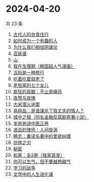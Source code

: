 # 2024-04-20

共 23 条

<!-- BEGIN WEREAD -->
<!-- 最后更新时间 2024-04-20 19:01:01 +0800 -->
1. [古代人的衣食住行](https://weread.qq.com/web/bookDetail/6ba32080813ab8b82g014a38)
1. [如何成为一个有趣的人](https://weread.qq.com/web/bookDetail/d9f327b05ddc12d9f708421)
1. [为什么我们相信阴谋论](https://weread.qq.com/web/bookDetail/5da32ca0813ab8bc3g015a3c)
1. [百妖谱](https://weread.qq.com/web/bookDetail/0803206071e91694080b9d4)
1. [山](https://weread.qq.com/web/bookDetail/ac132cd071a2727bac1b359)
1. [我在生理期（韩国超人气漫画）](https://weread.qq.com/web/bookDetail/a6732370813ab8bb3g012206)
1. [当妈是一种修行](https://weread.qq.com/web/bookDetail/4c732900813ab8bc5g016a80)
1. [吃着吃着就老了](https://weread.qq.com/web/bookDetail/a0b32400813ab8babg0111ca)
1. [老张家的七个女儿](https://weread.qq.com/web/bookDetail/12332100813ab8b6cg0155cf)
1. [疯狂的尿酸：不止是痛风](https://weread.qq.com/web/bookDetail/33332fb0813ab864fg0184fc)
1. [夜莺与玫瑰](https://weread.qq.com/web/bookDetail/41932a8071c3a930419f195)
1. [大宋潜火迷案](https://weread.qq.com/web/bookDetail/b7f32560813ab8b31g013dd1)
1. [易碎品：是谁谋杀了我丈夫的情人？](https://weread.qq.com/web/bookDetail/82032500813ab8bacg016238)
1. [城中之城（同名金融反腐剧原著小说）](https://weread.qq.com/web/bookDetail/0fc32ea0813ab6c13g012065)
1. [羊爸爸讲中医正养](https://weread.qq.com/web/bookDetail/07232a00813ab83a7g0109ab)
1. [进击的律师：人间旋涡](https://weread.qq.com/web/bookDetail/1aa32310813ab8b4ag0163db)
1. [畸恋：重读名著中的爱欲纠缠](https://weread.qq.com/web/bookDetail/e1432a90813ab8a2eg01816f)
1. [彷徨之刃](https://weread.qq.com/web/bookDetail/e44327d05c7edee44530f9e)
1. [秘密](https://weread.qq.com/web/bookDetail/fe1322f05d011bfe19a6307)
1. [和离：全2册（独家首发）](https://weread.qq.com/web/bookDetail/80e327d0813ab8b9eg019e8e)
1. [你可以生气，但不要越想越气](https://weread.qq.com/web/bookDetail/e92325c0728dd5b6e92bb8e)
1. [学习的战争](https://weread.qq.com/web/bookDetail/c6a321c0813ab801ag011934)
1. [文学中的人生进化课](https://weread.qq.com/web/bookDetail/60532fe0813ab7dc3g0127f3)
<!-- END WEREAD -->